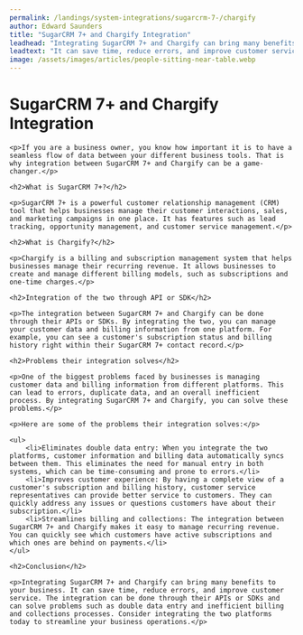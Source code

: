 ```yaml
---
permalink: /landings/system-integrations/sugarcrm-7-/chargify
author: Edward Saunders
title: "SugarCRM 7+ and Chargify Integration"
leadhead: "Integrating SugarCRM 7+ and Chargify can bring many benefits to your business"
leadtext: "It can save time, reduce errors, and improve customer service. The integration can be done through their APIs or SDKs and can solve problems such as double data entry and inefficient billing and collections processes. Consider integrating the two platforms today to streamline your business operations."
image: /assets/images/articles/people-sitting-near-table.webp
---
```

<div class="arttext">	<h1>SugarCRM 7+ and Chargify Integration</h1>

	<p>If you are a business owner, you know how important it is to have a seamless flow of data between your different business tools. That is why integration between SugarCRM 7+ and Chargify can be a game-changer.</p>

	<h2>What is SugarCRM 7+?</h2>

	<p>SugarCRM 7+ is a powerful customer relationship management (CRM) tool that helps businesses manage their customer interactions, sales, and marketing campaigns in one place. It has features such as lead tracking, opportunity management, and customer service management.</p>

	<h2>What is Chargify?</h2>

	<p>Chargify is a billing and subscription management system that helps businesses manage their recurring revenue. It allows businesses to create and manage different billing models, such as subscriptions and one-time charges.</p>

	<h2>Integration of the two through API or SDK</h2>

	<p>The integration between SugarCRM 7+ and Chargify can be done through their APIs or SDKs. By integrating the two, you can manage your customer data and billing information from one platform. For example, you can see a customer's subscription status and billing history right within their SugarCRM 7+ contact record.</p>

	<h2>Problems their integration solves</h2>

	<p>One of the biggest problems faced by businesses is managing customer data and billing information from different platforms. This can lead to errors, duplicate data, and an overall inefficient process. By integrating SugarCRM 7+ and Chargify, you can solve these problems.</p>

	<p>Here are some of the problems their integration solves:</p>

	<ul>
		<li>Eliminates double data entry: When you integrate the two platforms, customer information and billing data automatically syncs between them. This eliminates the need for manual entry in both systems, which can be time-consuming and prone to errors.</li>
		<li>Improves customer experience: By having a complete view of a customer's subscription and billing history, customer service representatives can provide better service to customers. They can quickly address any issues or questions customers have about their subscription.</li>
		<li>Streamlines billing and collections: The integration between SugarCRM 7+ and Chargify makes it easy to manage recurring revenue. You can quickly see which customers have active subscriptions and which ones are behind on payments.</li>
	</ul>

	<h2>Conclusion</h2>

	<p>Integrating SugarCRM 7+ and Chargify can bring many benefits to your business. It can save time, reduce errors, and improve customer service. The integration can be done through their APIs or SDKs and can solve problems such as double data entry and inefficient billing and collections processes. Consider integrating the two platforms today to streamline your business operations.</p>

</div>
